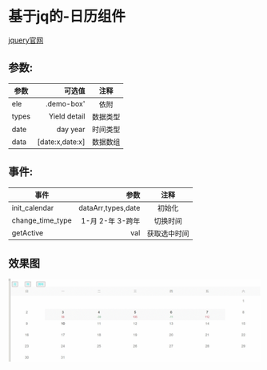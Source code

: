 <!--
 * @Author: your name
 * @Date: 2020-09-15 15:18:37
 * @LastEditTime: 2020-09-17 14:33:15
 * @LastEditors: Please set LastEditors
 * @Description: In User Settings Edit
 * @FilePath: \calendarf:\GIT\calendar-pro\README.md
-->
# 基于jq的-日历组件
[jquery官网](https://jquery.com/)
## 参数:
| 参数        |           可选值              |  注释  |
| --------   |           -----:              | :----: |
| ele        | .demo-box'                  |  依附   |
| types      | Yield detail                  |   数据类型 |
| date       | day year                      |   时间类型 |
| data       | [date:x,date:x]  |   数据数组 |

## 事件:
| 事件      | 参数    |  注释  |
| --------   | -----:  | :----: |
| init_calendar     | dataArr,types,date |  初始化  |
| change_time_type      | 1-月 2-年 3-跨年|  切换时间  |
|  getActive    |  val |  获取选中时间  |

## 效果图
![](https://github.com/Lingtian007/calendar-pro/blob/master/img/calendar.gif)